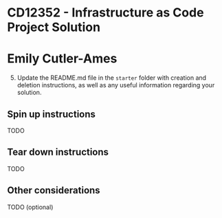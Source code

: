 # CD12352 - Infrastructure as Code Project Solution
# Emily Cutler-Ames

5. Update the README.md file in the `starter` folder with creation and deletion instructions, as well as any useful information regarding your solution.

## Spin up instructions
TODO

## Tear down instructions
TODO

## Other considerations
TODO (optional)

